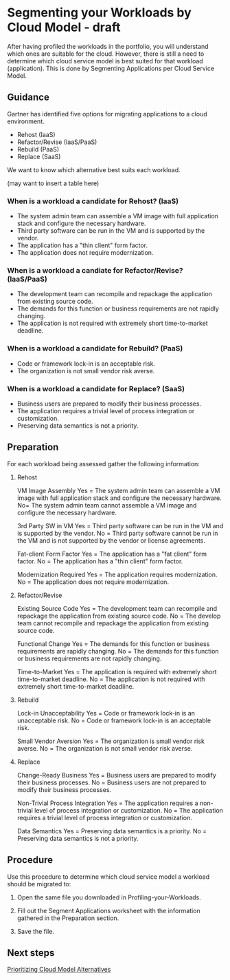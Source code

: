 # Segmenting your Workloads by Cloud Model - draft

After having profiled the workloads in the portfolio, you will understand which ones are suitable for the cloud. However, there is still a need to determine which cloud service model is best suited for that workload (application).  This is done by Segmenting Applications per Cloud Service Model.

## Guidance

Gartner has identified five options for migrating applications to a cloud environment.

*	Rehost (IaaS)
*	Refactor/Revise (IaaS/PaaS)
*	Rebuild (PaaS)
*	Replace (SaaS)

We want to know which alternative best suits each workload.

(may want to insert a table here)
### When is a workload a candidate for Rehost? (IaaS)

* The system admin team can assemble a VM image with full application stack and configure the necessary hardware.
* Third party software can be run in the VM and is supported by the vendor.
* The application has a "thin client" form factor.
* The application does not require modernization.

### When is a workload a candiate for Refactor/Revise? (IaaS/PaaS)
* The development team can recompile and repackage the application from existing source code.
* The demands for this function or business requirements are not rapidly changing.
* The application is not required with extremely short time-to-market deadline.

### When is a workload a candidate for Rebuild? (PaaS)
* Code or framework lock-in is an acceptable risk.
* The organization is not small vendor risk averse.

### When is a workload a candidate for Replace? (SaaS)
* Business users are prepared to modify their business processes.
* The application requires a trivial level of process integration or customization.
* Preserving data semantics is not a priority.

## Preparation

For each workload being assessed gather the following information: 

  1. Rehost
     
     VM Image Assembly
     Yes = The system admin team can assemble a VM image with full application stack and configure the necessary hardware.
     No= The system admin team cannot assemble a VM image and configure the necessary hardware.
     
     3rd Party SW in VM
     Yes = Third party software can be run in the VM and is supported by the vendor.
     No = Third party software cannot be run in the VM and is not supported by the vendor or license agreements.

     Fat-client Form Factor
     Yes = The application has a "fat client" form factor.
     No = The application has a "thin client" form factor.

     Modernization Required
     Yes = The application requires modernization.
     No = The application does not require modernization.

  2. Refactor/Revise

     Existing Source Code
     Yes = The development team can recompile and repackage the application from existing source code.
     No = The develop team cannot recompile and repackage the application from existing source code.

     Functional Change
     Yes = The demands for this function or business requirements are rapidly changing.
     No = The demands for this function or business requirements are not rapidly changing.

     Time-to-Market
     Yes = The application is required with extremely short time-to-market deadline.
     No = The application is not required with extremely short time-to-market deadline.
     
  3. Rebuild
     
     Lock-in Unacceptability
     Yes = Code or framework lock-in is an unacceptable risk.
     No = Code or framework lock-in is an acceptable risk.

     Small Vendor Aversion
     Yes = The organization is small vendor risk averse.
     No = The organization is not small vendor risk averse.

  4. Replace
     
     Change-Ready Business
     Yes = Business users are prepared to modify their business processes.
     No = Business users are not prepared to modify their business processes.

     Non-Trivial Process Integration
     Yes = The application requires a non-trivial level of process integration or customization.
     No = The application requires a trivial level of process integration or customization.

     Data Semantics
     Yes = Preserving data semantics is a priority.
     No = Preserving data semantics is not a priority.

## Procedure

Use this procedure to determine which cloud service model a workload should be migrated to:

   1. Open the same file you downloaded in Profiling-your-Workloads.
   
   2. Fill out the Segment Applications worksheet with the information gathered in the Preparation section.
   
   3. Save the file.

## Next steps

[Prioritizing Cloud Model Alternatives](https://github.com/alvarovitta/Planning-Workload-Migration/blob/master/2.1.4-Prioritizing-Cloud-Model-Alternatives.md)
